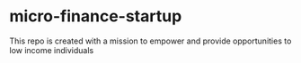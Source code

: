 # micro-finance-startup
This repo is created with a mission to empower and provide opportunities to low income individuals
